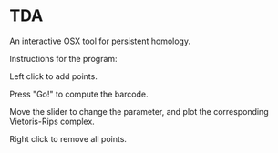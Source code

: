 # TDA
An interactive OSX tool for persistent homology.


Instructions for the program:

Left click to add points.

Press "Go!" to compute the barcode.

Move the slider to change the parameter, and plot the corresponding Vietoris-Rips complex.

Right click to remove all points.
